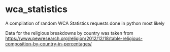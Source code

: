 # wca_statistics
A compilation of random WCA Statistics requests done in python most likely 

Data for the religious breakdowns by country was taken from https://www.pewresearch.org/religion/2012/12/18/table-religious-composition-by-country-in-percentages/ 

